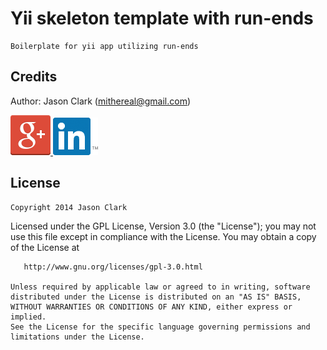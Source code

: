 # Yii skeleton template with run-ends
    Boilerplate for yii app utilizing run-ends

Credits
-------

Author: Jason Clark (mithereal@gmail.com)

<a href="https://plus.google.com/106435649138230430305/posts">
  <img alt="Follow me on Google+"
       src="https://raw.githubusercontent.com/mithereal/mithereal.github.io/master/image/g+64.png" />
</a>

<a href="http://linkedin.com/in/mithereal">
  <img alt="Follow me on LinkedIn"
       src="https://raw.githubusercontent.com/mithereal/mithereal.github.io/master/image/linkedin.png" />
</a>

License
-------

    Copyright 2014 Jason Clark

   Licensed under the GPL License, Version 3.0 (the "License");
    you may not use this file except in compliance with the License.
    You may obtain a copy of the License at

       http://www.gnu.org/licenses/gpl-3.0.html

    Unless required by applicable law or agreed to in writing, software
    distributed under the License is distributed on an "AS IS" BASIS,
    WITHOUT WARRANTIES OR CONDITIONS OF ANY KIND, either express or implied.
    See the License for the specific language governing permissions and
    limitations under the License.
